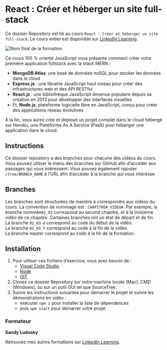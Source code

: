# React : Créer et héberger un site full-stack

Ce dossier Repository est lié au cours `React : Créer et héberger un site full-stack`. Le cours entier est disponible sur [LinkedIn Learning][lil-course-url].

![Nom final de la formation][lil-thumbnail-url] 

Ce cours 100 % orienté JavaScript vous présente comment créer votre première application fullstack avec la stack MERN :

- **MongoDB Atlas**: une base de données noSQL pour stocker les données dans le cloud
- **Express.js** : une librairie JavaScript haut niveau pour créer des infrastructures web et des API RESTful
- **React.js** : une bibliothèque JavaScript devenue populaire depuis sa création en 2013 pour développer des interfaces visuelles 
- Et, **Node.js**, plateforme logicielle libre en JavaScript, conçu pour créer des applications réseau évolutives

À la fin, vous aurez crée et déployé un projet complet dans le cloud hébergé sur Heroku, une Plateforme As A Service (PaaS) pour héberger une application dans le cloud.

## Instructions

Ce dossier repository a des branches pour chacune des vidéos du cours. Vous pouvez utiliser le menu des branches sur GitHub afin d’accéder aux passages qui vous intéressent. Vous pouvez également rajouter `/tree/BRANCH_NAME` à l’URL afin d’accéder à la branche qui vous intéresse. 

## Branches

Les branches sont structurées de manière à correspondre aux vidéos du cours. La convention de nommage est : `CHAPITRE#_VIDEO#`. Par exemple, la branche nommée`02_03` correspond au second chapitre, et à la troisième vidéo de ce chapitre. Certaines branches ont un état de départ et de fin.  
La branche `02_03_d` correspond au code du début de la vidéo.  
La branche `02_03_f` correspond au code à la fin de la vidéo.  
La branche master correspond au code à la fin de la formation. 

## Installation

1. Pour utiliser ces fichiers d’exercice, vous avez besoin de : 
   - [Visual Code Studio](https://code.visualstudio.com/)
   - [Node](https://nodejs.org/)
   - [GIT](https://git-scm.com/)
2. Clonez ce dossier Repository sur votre machine locale (Mac), CMD (Windows), ou sur un outil GUI tel que SourceTree. 
3. Suivre les instructions suivantes pour démarrer le projet et suivre les démonstrations en vidéo :
   - exécuter `npm i` pour installer la liste de dépendences
   - puis `npm start` pour démarrer votre projet   


### Formateur

**Sandy Ludosky** 

 Retrouvez mes autres formations sur [LinkedIn Learning][lil-URL-trainer].

[0]: # (Replace these placeholder URLs with actual course URLs)
[lil-course-url]: https://www.linkedin.com/learning/react-creer-et-heberger-un-site-full-stack-15018564
[lil-thumbnail-url]: https://media.licdn.com/dms/image/C560DAQHgmC9qoH0JMA/learning-public-crop_675_1200/0/1658326528763?e=1669028400&v=beta&t=0lheOm17sRLalq2pmd7B1GqIVG4FDobVXmN_M90dz-I
[lil-URL-trainer]: https://www.linkedin.com/learning/instructors/sandy-ludosky

[1]: # (End of FR-Instruction ###############################################################################################)
